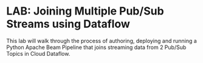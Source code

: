 # LAB: Joining Multiple Pub/Sub Streams using Dataflow

This lab will walk through the process of authoring, deploying and running a Python Apache Beam Pipeline that joins streaming data from 2 Pub/Sub Topics in Cloud Dataflow.

